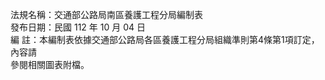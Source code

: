 法規名稱：交通部公路局南區養護工程分局編制表  
發布日期：民國 112 年 10 月 04 日  
編 註：本編制表依據交通部公路局各區養護工程分局組織準則第4條第1項訂定，內容請  
參閱相關圖表附檔。  


